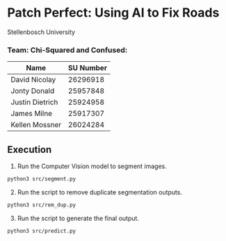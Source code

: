 # Patch Perfect: Using AI to Fix Roads
Stellenbosch University

### Team: Chi-Squared and Confused:
| Name           | SU Number |
|----------------|-----------|
| David Nicolay  | 26296918  |
| Jonty Donald   | 25957848  |
| Justin Dietrich| 25924958  |
| James Milne    | 25917307  |
| Kellen Mossner | 26024284  |S

## Execution
1. Run the Computer Vision model to segment images.
```bash
python3 src/segment.py
```

2. Run the script to remove duplicate segmentation outputs.
```bash
python3 src/rem_dup.py
```

3. Run the script to generate the final output.
```bash
python3 src/predict.py
```